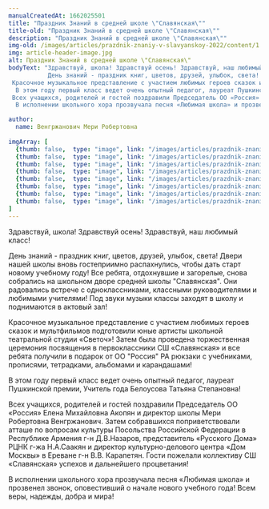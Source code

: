 ```yaml
---
manualCreatedAt: 1662025501
title: "Праздник Знаний в средней школе \"Славянская\"" 
title-old: "Праздник Знаний в средней школе \"Славянская\""
description: "Праздник Знаний в средней школе \"Славянская\""
img-old: /images/articles/prazdnik-znaniy-v-slavyanskoy-2022/content/1.jpg
img: article-header-image.jpg
alt: Праздник Знаний в средней школе \"Славянская\"
bodyText: "Здравствуй, школа! Здравствуй осень! Здравствуй, наш любимый класс!
           День знаний - праздник книг, цветов, друзей, улыбок, света! Двери нашей школы вновь гостеприимно распахнулись, чтобы дать старт новому учебному году! Все ребята, отдохнувшие и загорелые, снова собрались на школьном дворе средней школы \"Славянская\". Они радовались встрече с одноклассниками, классными руководителями и любимыми учителями! Под звуки музыки классы заходят в школу и поднимаются в актовый зал!
 Красочное музыкальное представление с участием любимых героев сказок и мультфильмов подготовили юные артисты школьной театральной студии «Светоч»! Затем была проведена торжественная церемония посвящения в первоклассники СШ «Славянская» и все ребята получили в подарок от ОО \"Россия\" РА рюкзаки с учебниками, прописями, тетрадками, альбомами и карандашами! 
  В этом году первый класс ведет очень опытный педагог, лауреат Пушкинской премии, Учитель года Белоусова Татьяна Степановна!
 Всех учащихся, родителей и гостей поздравили Председатель ОО «Россия» Елена Михайловна Акопян и директор школы Мери Робертовна Венгржанович. Затем собравшихся поприветствовали атташе по вопросам культуры Посольства Российской Федерации в Республике Армения г-н Д.В.Назаров, представитель «Русского Дома» РЦНК г-жа Н.А.Саакян и директор культурно-делового центра «Дом Москвы» в Ереване г-н В.В. Карапетян. Гости пожелали коллективу СШ «Славянская» успехов и дальнейшего процветания! 
  В исполнении школьного хора прозвучала песня «Любимая школа» и прозвенел звонок, оповестивший о начале нового учебного года!  Всем  веры, надежды, добра и мира!"

author:
  name: Венгржанович Мери Робертовна
  
imgArray: [
  {thumb: false,  type: "image", link: "/images/articles/prazdnik-znaniy-v-slavyanskoy-2022/content/1.jpg",  text: "Праздник Знаний в средней школе \"Славянская\" - 1"},
  {thumb: false,  type: "image", link: "/images/articles/prazdnik-znaniy-v-slavyanskoy-2022/content/2.jpg",  text: "Праздник Знаний в средней школе \"Славянская\" - 2"},
  {thumb: false,  type: "image", link: "/images/articles/prazdnik-znaniy-v-slavyanskoy-2022/content/3.jpg",  text: "Праздник Знаний в средней школе \"Славянская\" - 3"},
  {thumb: false,  type: "image", link: "/images/articles/prazdnik-znaniy-v-slavyanskoy-2022/content/4.jpg",  text: "Праздник Знаний в средней школе \"Славянская\" - 4"},
  {thumb: false,  type: "image", link: "/images/articles/prazdnik-znaniy-v-slavyanskoy-2022/content/5.jpg",  text: "Праздник Знаний в средней школе \"Славянская\" - 5"},
  {thumb: false,  type: "image", link: "/images/articles/prazdnik-znaniy-v-slavyanskoy-2022/content/6.jpg",  text: "Праздник Знаний в средней школе \"Славянская\" - 6"},
  {thumb: false,  type: "image", link: "/images/articles/prazdnik-znaniy-v-slavyanskoy-2022/content/7.jpg",  text: "Праздник Знаний в средней школе \"Славянская\" - 7"},
  {thumb: false,  type: "image", link: "/images/articles/prazdnik-znaniy-v-slavyanskoy-2022/content/8.jpg",  text: "Праздник Знаний в средней школе \"Славянская\" - 8"},
]
---
```


<p>Здравствуй, школа! Здравствуй осень! Здравствуй, наш любимый класс!</p>        
<p>День знаний - праздник книг, цветов, друзей, улыбок, света! Двери нашей школы вновь гостеприимно распахнулись, чтобы дать старт новому учебному году! Все ребята, отдохнувшие и загорелые, снова собрались на школьном дворе средней школы "Славянская". Они радовались встрече с одноклассниками, классными руководителями и любимыми учителями! Под звуки музыки классы заходят в школу и поднимаются в актовый зал!</p>  
<p>Красочное музыкальное представление с участием любимых героев сказок и мультфильмов подготовили юные артисты школьной театральной студии «Светоч»! Затем была проведена торжественная церемония посвящения в первоклассники СШ «Славянская» и все ребята получили в подарок от ОО "Россия" РА рюкзаки с учебниками, прописями, тетрадками, альбомами и карандашами!</p>  
<p>В этом году первый класс ведет очень опытный педагог, лауреат Пушкинской премии, Учитель года Белоусова Татьяна Степановна!</p>            
<p>Всех учащихся, родителей и гостей поздравили Председатель ОО «Россия» Елена Михайловна Акопян и директор школы Мери Робертовна Венгржанович. Затем собравшихся поприветствовали атташе по вопросам культуры Посольства Российской Федерации в Республике Армения г-н Д.В.Назаров, представитель «Русского Дома» РЦНК г-жа Н.А.Саакян и директор культурно-делового центра «Дом Москвы» в Ереване г-н В.В. Карапетян. Гости пожелали коллективу СШ «Славянская» успехов и дальнейшего процветания!</p>
<p>В исполнении школьного хора прозвучала песня «Любимая школа» и прозвенел звонок, оповестивший о начале нового учебного года!  Всем  веры, надежды, добра и мира!</p>

<br>
<br>
<br>

